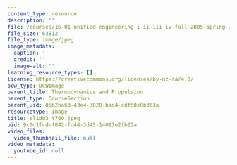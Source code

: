 ```yaml
---
content_type: resource
description: ''
file: /courses/16-01-unified-engineering-i-ii-iii-iv-fall-2005-spring-2006/9c0d1fcdf842fd443d4514011e2fb22a_slide3_t700.jpeg
file_size: 63812
file_type: image/jpeg
image_metadata:
  caption: ''
  credit: ''
  image-alt: ''
learning_resource_types: []
license: https://creativecommons.org/licenses/by-nc-sa/4.0/
ocw_type: OCWImage
parent_title: Thermodynamics and Propulsion
parent_type: CourseSection
parent_uid: 05b2ba63-43e4-3028-bad4-cdf50e0b363a
resourcetype: Image
title: slide3_t700.jpeg
uid: 9c0d1fcd-f842-fd44-3d45-14011e2fb22a
video_files:
  video_thumbnail_file: null
video_metadata:
  youtube_id: null
---
```

